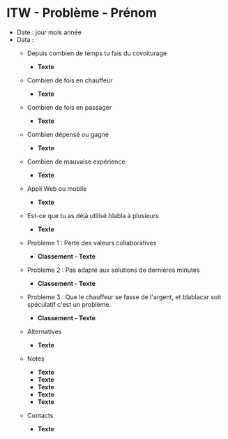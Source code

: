 # ITW - Problème - Prénom

- Date : jour mois année
- Data :  
    - Depuis combien de temps tu fais du covoiturage 
        - **Texte**
    - Combien de fois en chauffeur 
        - **Texte**
    - Combien de fois en passager 
        - **Texte**
    - Combien dépensé ou gagné 
        - **Texte**
    - Combien de mauvaise expérience 
        - **Texte**
    - Appli Web ou mobile   
        - **Texte**
    - Est-ce que tu as déjà utilisé blabla à plusieurs   
        - **Texte**

  - Probleme 1 : Perte des valeurs collaboratives 
    - **Classement - Texte**

  - Probleme 2 : Pas adapté aux solutions de dernières minutes 
    - **Classement - Texte**

  - Probleme 3 : Que le chauffeur se fasse de l'argent, et blablacar soit spéculatif c'est un problème. 
    - **Classement - Texte**

  - Alternatives 
      - **Texte**

  - Notes 
    - **Texte**
    - **Texte**
    - **Texte**
    - **Texte**
    - **Texte**
    
  - Contacts
    - **Texte**
